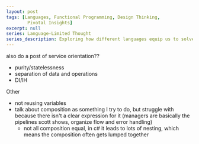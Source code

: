 ```yaml
---
layout: post
tags: [Languages, Functional Programming, Design Thinking,
        Pivotal Insights]
excerpt: null
series: Language-Limited Thought
series_description: Exploring how different languages equip us to solve different design problems
---
```


also do a post of service orientation??
 - purity/statelessness
 - separation of data and operations
 - DI/IH

Other
 - not reusing variables
 - talk about composition as something I try to do, but struggle with because there isn't a clear expression for it (managers are basically the pipelines scott shows, organize flow and error handling)
   - not all composition equal, in c# it leads to lots of nesting, which means the composition often gets lumped together
